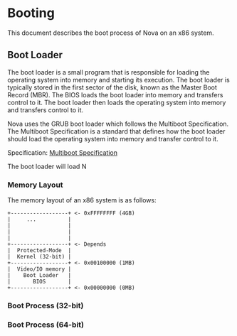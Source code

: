 # Booting

This document describes the boot process of Nova on an x86 system. 

## Boot Loader

The boot loader is a small program that is responsible for loading the operating system into memory and starting its execution. The boot loader is typically stored in the first sector of the disk, known as the Master Boot Record (MBR). The BIOS loads the boot loader into memory and transfers control to it. The boot loader then loads the operating system into memory and transfers control to it.

Nova uses the GRUB boot loader which follows the Multiboot Specification. The Multiboot Specification is a standard that defines how the boot loader should load the operating system into memory and transfer control to it.

Specification: [Multiboot Specification](https://www.gnu.org/software/grub/manual/multiboot/multiboot.html)

The boot loader will load N

### Memory Layout

The memory layout of an x86 system is as follows:
```
+------------------+ <- 0xFFFFFFFF (4GB)
|     ...          |
|                  |
|                  |
|                  |
+------------------+ <- Depends
|  Protected-Mode  |
|  Kernel (32-bit) |
+------------------+ <- 0x00100000 (1MB)
|  Video/IO memory |
|    Boot Loader   |
|       BIOS       |
+------------------+ <- 0x00000000 (0MB)
```

### Boot Process (32-bit)




### Boot Process (64-bit)
